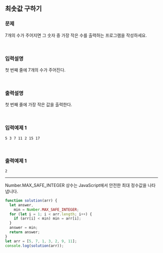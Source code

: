 ## 최솟값 구하기

### 문제

7개의 수가 주어지면 그 숫자 중 가장 작은 수를 출력하는 프로그램을 작성하세요.

<br/>

### 입력설명

첫 번째 줄에 7개의 수가 주어진다.

<br/>

### 출력설명

첫 번째 줄에 가장 작은 값을 출력한다.

<br/>

### 입력예제 1

```
5 3 7 11 2 15 17
```

<br/>

### 출력예제 1

```
2
```

---

Number.MAX_SAFE_INTEGER 상수는 JavaScript에서 안전한 최대 정수값을 나타냅니다.

```js
function solution(arr) {
  let answer,
    min = Number.MAX_SAFE_INTEGER;
  for (let i = 1; i < arr.length; i++) {
    if (arr[i] < min) min = arr[i];
  }
  answer = min;
  return answer;
}
let arr = [5, 7, 1, 3, 2, 9, 11];
console.log(solution(arr));
```

